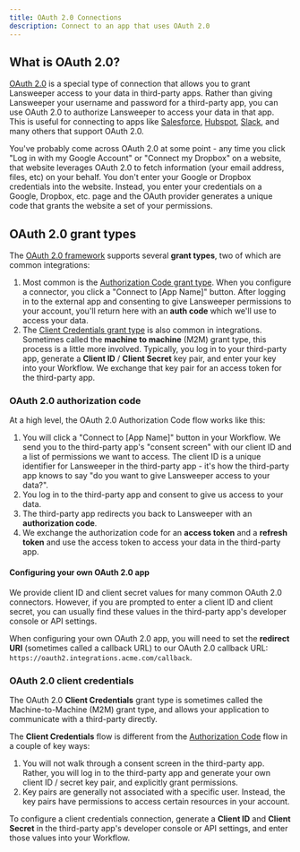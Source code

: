 ```yaml
---
title: OAuth 2.0 Connections
description: Connect to an app that uses OAuth 2.0
---
```


## What is OAuth 2.0?

[OAuth 2.0](https://oauth.net/2/) is a special type of connection that allows you to grant Lansweeper access to your data in third-party apps.
Rather than giving Lansweeper your username and password for a third-party app, you can use OAuth 2.0 to authorize Lansweeper to access your data in that app.
This is useful for connecting to apps like [Salesforce](./connectors/salesforce.md), [Hubspot](./connectors/hubspot.md), [Slack](./connectors/slack.md), and many others that support OAuth 2.0.

You've probably come across OAuth 2.0 at some point - any time you click "Log in with my Google Account" or "Connect my Dropbox" on a website, that website leverages OAuth 2.0 to fetch information (your email address, files, etc) on your behalf.
You don't enter your Google or Dropbox credentials into the website.
Instead, you enter your credentials on a Google, Dropbox, etc. page and the OAuth provider generates a unique code that grants the website a set of your permissions.

## OAuth 2.0 grant types

The [OAuth 2.0 framework](https://oauth.net/2/) supports several **grant types**, two of which are common integrations:

1. Most common is the [Authorization Code grant type](#oauth-20-authorization-code).
   When you configure a connector, you click a "Connect to [App Name]" button.
   After logging in to the external app and consenting to give Lansweeper permissions to your account, you'll return here with an **auth code** which we'll use to access your data.
2. The [Client Credentials grant type](#oauth-20-client-credentials) is also common in integrations.
   Sometimes called the **machine to machine** (M2M) grant type, this process is a little more involved.
   Typically, you log in to your third-party app, generate a **Client ID** / **Client Secret** key pair, and enter your key into your Workflow.
   We exchange that key pair for an access token for the third-party app.

### OAuth 2.0 authorization code

At a high level, the OAuth 2.0 Authorization Code flow works like this:

1. You will click a "Connect to [App Name]" button in your Workflow.
   We send you to the third-party app's "consent screen" with our client ID and a list of permissions we want to access. The client ID is a unique identifier for Lansweeper in the third-party app - it's how the third-party app knows to say "do you want to give Lansweeper access to your data?".
1. You log in to the third-party app and consent to give us access to your data.
1. The third-party app redirects you back to Lansweeper with an **authorization code**.
1. We exchange the authorization code for an **access token** and a **refresh token** and use the access token to access your data in the third-party app.

#### Configuring your own OAuth 2.0 app

We provide client ID and client secret values for many common OAuth 2.0 connectors.
However, if you are prompted to enter a client ID and client secret, you can usually find these values in the third-party app's developer console or API settings.

When configuring your own OAuth 2.0 app, you will need to set the **redirect URI** (sometimes called a callback URL) to our OAuth 2.0 callback URL: `https://oauth2.integrations.acme.com/callback`.

### OAuth 2.0 client credentials

The OAuth 2.0 **Client Credentials** grant type is sometimes called the Machine-to-Machine (M2M) grant type, and allows your application to communicate with a third-party directly.

The **Client Credentials** flow is different from the [Authorization Code](#oauth-20-authorization-code) flow in a couple of key ways:

1. You will not walk through a consent screen in the third-party app.
   Rather, you will log in to the third-party app and generate your own client ID / secret key pair, and explicitly grant permissions.
2. Key pairs are generally not associated with a specific user.
   Instead, the key pairs have permissions to access certain resources in your account.

To configure a client credentials connection, generate a **Client ID** and **Client Secret** in the third-party app's developer console or API settings, and enter those values into your Workflow.
